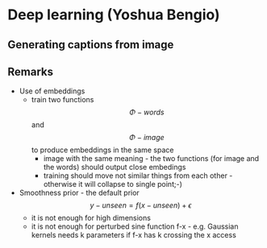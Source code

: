 Deep learning (Yoshua Bengio)
=============================

Generating captions from image
------------------------------


Remarks
-------
- Use of embeddings
    - train two functions $$\Phi-words$$ and $$\Phi-image$$ to produce embeddings in the same space
        - image with the same meaning - the two functions (for image and the words) should output close embedings
        - training should move not similar things from each other - otherwise it will collapse to single point;-)
- Smoothness prior - the default prior $$y-unseen = f(x-unseen) + \epsilon$$
    - it is not enough for high dimensions
    - it is not enough for perturbed sine function f-x - e.g. Gaussian kernels needs k parameters if f-x has k crossing the x access
